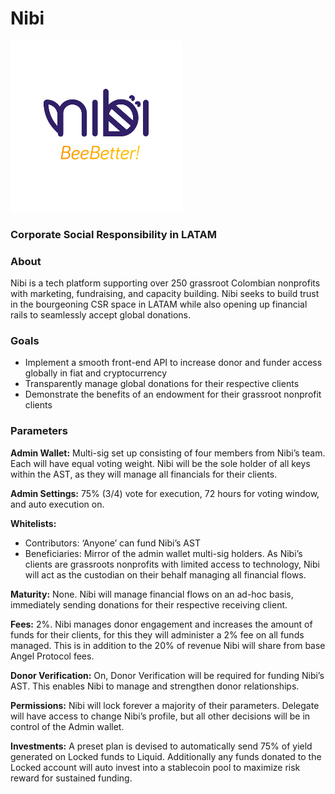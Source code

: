 # Nibi

![nibi](../../assets/examples/nibi.png "nibi")

### Corporate Social Responsibility in LATAM

### About

Nibi is a tech platform supporting over 250 grassroot Colombian nonprofits with marketing, fundraising, and capacity building. Nibi seeks to build trust in the bourgeoning CSR space in LATAM while also opening up financial rails to seamlessly accept global donations.

### Goals

- Implement a smooth front-end API to increase donor and funder access globally in fiat and cryptocurrency
- Transparently manage global donations for their respective clients
- Demonstrate the benefits of an endowment for their grassroot nonprofit clients

### Parameters

**Admin Wallet:**  Multi-sig set up consisting of four members from Nibi’s team. Each will have equal voting weight. Nibi will be the sole holder of all keys within the AST, as they will manage all financials for their clients.

**Admin Settings:** 75% (3/4) vote for execution, 72 hours for voting window, and auto execution on.

**Whitelists:**
- Contributors: ‘Anyone’ can fund Nibi’s AST
- Beneficiaries: Mirror of the admin wallet multi-sig holders. As Nibi’s clients are grassroots nonprofits with limited access to technology, Nibi will act as the custodian on their behalf managing all financial flows. 

**Maturity:** None. Nibi will manage financial flows on an ad-hoc basis, immediately sending donations for their respective receiving client.

**Fees:** 2%. Nibi manages donor engagement and increases the amount of funds for their clients, for this they will administer a 2% fee on all funds managed. This is in addition to the 20% of revenue Nibi will share from base Angel Protocol fees.

**Donor Verification:** On, Donor Verification will be required for funding Nibi’s AST. This enables Nibi to manage and strengthen donor relationships. 

**Permissions:** Nibi will lock forever a majority of their parameters. Delegate will have access to change Nibi’s profile, but all other decisions will be in control of the Admin wallet.

**Investments:** A preset plan is devised to automatically send 75% of yield generated on Locked funds to Liquid. Additionally any funds donated to the Locked account will auto invest into a stablecoin pool to maximize risk reward for sustained funding.
	